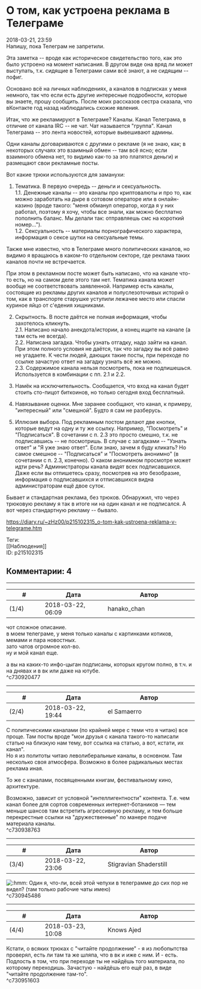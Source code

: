 О том, как устроена реклама в Телеграме
=======================================

  
2018-03-21, 23:59  
 Напишу, пока Телеграм не запретили.   
   
 Эта заметка -- вроде как историческое свидетельство того, как это было устроено на момент написания. В другом виде она вряд ли может выступать, т.к. сидящие в Телеграми сами всё знают, а не сидящим -- пофиг.   
   
 Основано всё на личных наблюдениях, а каналов в подписках у меня немного, так что если есть другие интересные подробности, которые вы знаете, прошу сообщить. После моих рассказов сестра сказала, что вКонтакте год назад наблюдались схожие явления.   
   
 Итак, что же рекламируют в Телеграме? Каналы. Канал Телеграма, в отличие от канала IRC -- не чат. Чат называется "группа". Канал Телеграма -- это лента новостей, которые вывешивают админы.   
   
 Одни каналы договариваются с другими о рекламе (я не знаю, как; в некоторых случаях это взаимный обмен -- там всё ясно; если взаимного обмена нет, то видимо как-то за это платятся деньги) и размещают свои рекламные посты.   
   
 Вот какие трюки используются для заманухи:   
   
 1. Тематика. В первую очередь -- деньги и сексуальность.   
 1.1. Денежные каналы -- это каналы про криптовалюты и про то, как можно заработать на дыре в сотовом операторе или в онлайн-казино (вроде такого: "меня обманул оператор, когда я у них работал, поэтому я хочу, чтобы все знали, как можно бесплатно пополнить баланс. Мы делали так: отправляешь смс на короткий номер...").   
 1.2. Сексуальность -- материалы порнографического характера, информация о сексе шутки на сексуальные темы.   
   
 Также мне известно, что в Телеграме много политических каналов, но видимо я вращаюсь в каком-то отдельном секторе, где реклама таких каналов почти не встречается.   
   
 При этом в рекламном посте может быть написано, что на канале что-то есть, но на самом деле этого там нет. Тематика канала может вообще не соответствовать заявленной. Например есть каналы, состоящие из рекламы других каналов и полуслезоточивых историй о том, как в транспорте старушке уступили лежачее место или спасли куриное яйцо от с'едения хищниками.   
   
 2. Скрытность. В посте даётся не полная информация, чтобы захотелось кликнуть.   
 2.1. Написано начало анекдота/истории, а конец ищите на канале (а там есть не всегда).   
 2.2. Написана загадка. Чтобы узнать отгадку, надо зайти на канал. При этом полного условия не даётся, так что загадку вы всё равно не угадаете. К чести людей, дающих такие посты, при переходе по ссылке зачастую ответ на загадку узнать всё же можно.   
 2.3. Содержимое канала нельзя посмотреть, пока не подпишешься. Используется в комбинации с пп. 2.1 и 2.2.   
   
 3. Намёк на исключительность. Сообщается, что вход на канал будет стоить сто-пицот биткоинов, но только сегодня вход бесплатный.   
   
 4. Навязывание оценки. Мне заранее сообщают, что канал, к примеру, "интересный" или "смешной". Будто я сам не разберусь.   
   
 5. Иллюзия выбора. Под рекламным постом делают две кнопки, которые ведут на одну и ту же ссылку. Например, "Посмотреть" и "Подписаться". В сочетании с п. 2.3 это просто смешно, т.к. не подписавшись -- не посмотришь. В случае с загадками -- "Узнать ответ" и "Я уже знаю ответ". Если знаю, зачем я буду кликать? Но самое смешное -- "Подписаться" и "Посмотреть анонимно" (в сочетании с п. 2.3, конечно). О каком анонимном просмотре может идти речь? Администраторы канала видят всех подписавшихся. Даже если вы отпишетесь сразу, посмотрев на это безобразие, информация о подписавшихся и отписавшихся видна администраторам ещё двое суток.   
   
 Бывает и стандартная реклама, без трюков. Обнаружил, что через трюковую рекламу я так в итоге ни на один канал и не подписался. А вот через стандартную рекламу -- бывало.   
  
<https://diary.ru/~zHz00/p215102315_o-tom-kak-ustroena-reklama-v-telegrame.htm>  
  
Теги:  
[[Наблюдения]]  
ID: p215102315  


Комментарии: 4
--------------

  


---



|         #         |              Дата              |                     Автор                     |           ID           |
| --- | --- | --- | --- |
| (1/4) | 2018-03-22, 06:09 | hanako\_chan | c730920477 |

  
 чот сложное описание.   
 в моем телеграме, у меня только каналы с картинками котиков, мемами и пара новостных.   
 зато чатов огромное кол-во.   
 ну и мой канал еще.   
   
 а вы на каких-то инфо-цыган подписаны, которых кругом полно, в т.ч. и на днявах и в вк или даже на ютубе.   
 ^c730920477

---



|         #         |              Дата              |                     Автор                     |           ID           |
| --- | --- | --- | --- |
| (2/4) | 2018-03-22, 19:44 | el Samaerro | c730938763 |

  
 С политическими каналами (по крайней мере с теми что я читаю) все проще. Там посты вроде "мои друзья с канала такого-то написали статью на близкую нам тему, вот ссылка на статью, а вот, кстати, их канал".   
 Но я из политоты читаю леволиберальные каналы, в основном. Там несколько своя атмосфера. Возможно в более радикальных местах реклама иная.   
   
 То же с каналами, посвященными книгам, фестивальному кино, архитектуре.   
   
 Возможно, зависит от условной "интеллигентности" контента. Т.е. чем канал более для сортов современных интернет-ботаников — тем меньше шансов там встретить агрессивную рекламу, и тем больше перекрестные ссылки на "дружественные" по манере подаче материала каналы.   
 ^c730938763

---



|         #         |              Дата              |                     Автор                     |           ID           |
| --- | --- | --- | --- |
| (3/4) | 2018-03-22, 23:06 | Stigravian Shaderstill | c730945486 |

  
 ![:hmm:](http://static.diary.ru/userdir/0/0/0/0/0000/10098045.gif) Один я, что-ли, всей этой чепухи в телеграмме до сих пор не видел? (там только рабочие чаты имею)   
 ^c730945486

---



|         #         |              Дата              |                     Автор                     |           ID           |
| --- | --- | --- | --- |
| (4/4) | 2018-03-23, 10:08 | Knows Ajed | c730951603 |

  
 Кстати, о всяких трюках с "читайте продолжение" - я из любопытства проверял, есть ли там та же шляпа, что в вк и иже с ним. И - есть.   
 Подлость в том, что при переходе ты не найдёшь того материала, по которому переходишь. Зачастую - найдёшь его ещё раз, в виде "читайте продолжение там-то".   
 ^c730951603